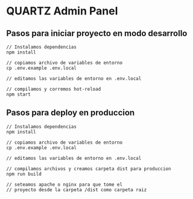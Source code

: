 # QUARTZ Admin Panel

## Pasos para iniciar proyecto en modo desarrollo
```
// Instalamos dependencias
npm install 

// copiamos archivo de variables de entorno
cp .env.example .env.local 

// editamos las variables de entorno en .env.local

// compilamos y corremos hot-reload 
npm start 
```

## Pasos para deploy en produccion
```
// Instalamos dependencias
npm install 

// copiamos archivo de variables de entorno
cp .env.example .env.local 

// editamos las variables de entorno en .env.local

// compilamos archivos y creamos carpeta dist para produccion
npm run build 

// seteamos apache o nginx para que tome el 
// proyecto desde la carpeta /dist como carpeta raiz
```